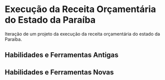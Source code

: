 # Execução da Receita Orçamentária do Estado da Paraíba

Iteração de um projeto da execução da receita orçamentária do estado da Paraíba.

## Habilidades e Ferramentas Antigas

## Habilidades e Ferramentas Novas